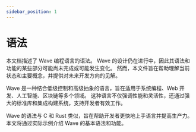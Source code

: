 ```yaml
---
sidebar_position: 1
---
```


# 语法

本文档描述了 Wave 编程语言的语法。 Wave 的设计仍在进行中，因此其语法和功能的某些部分可能尚未完成或可能发生变化。
然而，本文件旨在帮助理解当前状态和主要概念，并提供对未来开发方向的见解。

Wave 是一种结合低级控制和高级抽象的语言，旨在适用于系统编程、Web 开发、人工智能、区块链等多个领域。
这种语言不仅强调性能和灵活性，还通过强大的标准库和集成构建系统，支持开发者有效工作。

Wave 的语法与 C 和 Rust 类似，旨在帮助开发者更快地上手语言并提高生产力。
本文将通过实际示例介绍 Wave 的基本语法和功能。